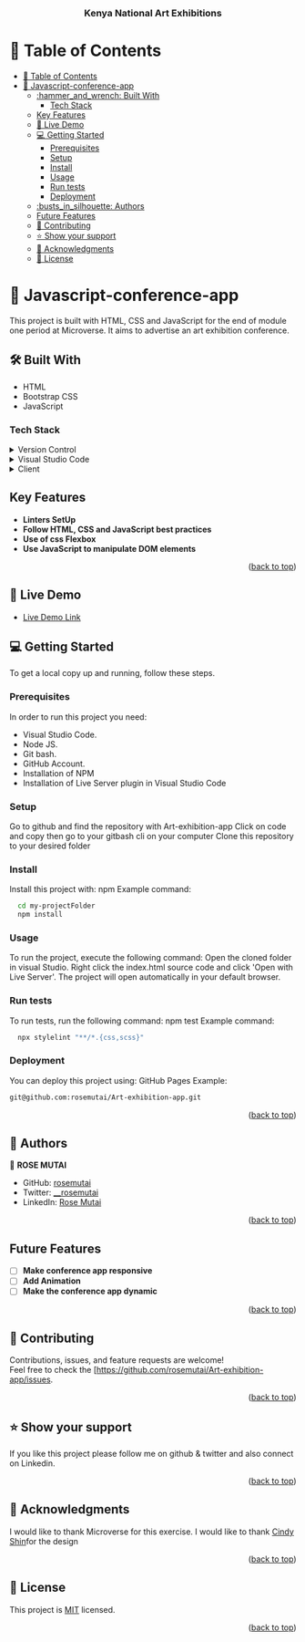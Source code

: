 <a name="readme-top"></a>

<!--
HOW TO USE:
This is an example of how you may give instructions on setting up your project locally.

Modify this file to match your project and remove sections that don't apply.

REQUIRED SECTIONS:
- Table of Contents
- About the Project
  - Built With
  - Live Demo
- Getting Started
- Authors
- Future Features
- Contributing
- Show your support
- Acknowledgements
- License

OPTIONAL SECTIONS:
- FAQ

After you're finished please remove all the comments and instructions!
-->

<div align="center">
  <!-- You are encouraged to replace this logo with your own! Otherwise you can also remove it. -->
  <!-- <img src="murple_logo.png" alt="logo" width="140"  height="auto" /> -->
  <br/>

  <h3><b>Kenya National Art Exhibitions </b></h3>

</div>

<!-- TABLE OF CONTENTS -->

# 📗 Table of Contents

- [📗 Table of Contents](#-table-of-contents)
- [📖 Javascript-conference-app ](#-javascript-conference-app-)
  - [:hammer\_and\_wrench: Built With ](#hammer_and_wrench-built-with-)
    - [Tech Stack ](#tech-stack-)
  - [Key Features ](#key-features-)
  - [🚀 Live Demo ](#-live-demo-)
  - [💻 Getting Started ](#-getting-started-)
    - [Prerequisites](#prerequisites)
    - [Setup](#setup)
    - [Install](#install)
    - [Usage](#usage)
    - [Run tests](#run-tests)
    - [Deployment](#deployment)
  - [:busts\_in\_silhouette: Authors ](#busts_in_silhouette-authors-)
  - [Future Features ](#future-features-)
  - [🤝 Contributing ](#-contributing-)
  - [⭐️ Show your support ](#️-show-your-support-)
  - [🙏 Acknowledgments ](#-acknowledgments-)
  - [📝 License ](#-license-)

<!-- PROJECT DESCRIPTION -->

# 📖 Javascript-conference-app <a name="about-project"></a>

This project is built with HTML, CSS and JavaScript for the end of module 
one period at Microverse. It aims to advertise an art exhibition conference.

## :hammer_and_wrench: Built With <a name="built-with"></a>
- HTML
- Bootstrap CSS
- JavaScript

### Tech Stack <a name="tech-stack"></a>
<details>
  <summary>Version Control</summary>
  <ul>
    <li><a href="https://github.com/">Git Hub</a></li>
  </ul>
</details>
<details>
  <summary>Visual Studio Code</summary>
  <ul>
    <li><a href="https://code.visualstudio.com">Visual Studio Code</a></li>
  </ul>
</details>
<details>
  <summary>Client</summary>
  <ul>
    <li><a href="https://developer.mozilla.org/en-US/docs/Web/html">HTML5</a></li>
    <li><a href="https://developer.mozilla.org/en-US/docs/Web/css">CSS</a></li>
    <li><a href="https://getbootstrap.com/">CSS</a></li>
    <li><a href="https://developer.mozilla.org/en-US/docs/Web/JavaScript">JavaScript</a></li>
  </ul>
</details>

<!-- Features -->

## Key Features <a name="key-features"></a>

- **Linters SetUp**
- **Follow HTML, CSS and JavaScript best practices**
- **Use of css Flexbox**
- **Use JavaScript to manipulate DOM elements**

<p align="right">(<a href="#readme-top">back to top</a>)</p>

<!-- LIVE DEMO -->

## 🚀 Live Demo <a name="live-demo"></a>

- [Live Demo Link]( https://rosemutai.github.io/Art-exhibition-app/)


<!-- GETTING STARTED -->

## 💻 Getting Started <a name="getting-started"></a>

To get a local copy up and running, follow these steps.

### Prerequisites

In order to run this project you need:
- Visual Studio Code.
- Node JS.
- Git bash.
- GitHub Account.
- Installation of NPM
- Installation of Live Server plugin in Visual Studio Code

<!--
Example command:
```sh
 gem install rails
```
 -->
### Setup

Go to github and find the repository with Art-exhibition-app
Click on code and copy then go to your gitbash cli on your computer Clone this repository to your desired folder

<!--
Example commands:

```sh
  cd my-folder
  git clone git@github.com:rosemutai/Art-exhibition-app.git
```
--->
### Install
Install this project with:
npm
Example command:
```sh
  cd my-projectFolder
  npm install
```
### Usage
To run the project, execute the following command:
Open the cloned folder in visual Studio. Right click the index.html source code and click 
  'Open with Live Server'. The project will open automatically in your default browser.

### Run tests
To run tests, run the following command:
npm test
Example command:
```sh
  npx stylelint "**/*.{css,scss}"
```
### Deployment
You can deploy this project using:
GitHub Pages
Example:
```sh
git@github.com:rosemutai/Art-exhibition-app.git
```
<p align="right">(<a href="#readme-top">back to top</a>)</p>

## :busts_in_silhouette: Authors <a name="authors"></a>
:bust_in_silhouette: **ROSE MUTAI**
- GitHub: [rosemutai](https://github.com/rosemutai)
- Twitter: [__rosemutai](https://twitter.com/__rosemutai)
- LinkedIn: [Rose Mutai](https://www.linkedin.com/in/rosemutai/)
<p align="right">(<a href="#readme-top">back to top</a>)</p>

<!-- FUTURE FEATURES -->
## Future Features <a name="future-features"></a>

- [ ] **Make conference app responsive**<br/>
- [ ] **Add Animation**<br/>
- [ ] **Make the conference app dynamic**

<p align="right">(<a href="#readme-top">back to top</a>)</p>

<!-- CONTRIBUTING -->
## 🤝 Contributing <a name="contributing"></a>
Contributions, issues, and feature requests are welcome!<br/>
Feel free to check the [https://github.com/rosemutai/Art-exhibition-app/issues.
<p align="right">(<a href="#readme-top">back to top</a>)</p>

<!-- SUPPORT -->
## ⭐️ Show your support <a name="support"></a>
If you like this project please follow me on github & twitter and also connect on Linkedin.
<p align="right">(<a href="#readme-top">back to top</a>)</p>

<!-- ACKNOWLEDGEMENTS -->
## 🙏 Acknowledgments <a name="acknowledgements"></a>
I would like to thank Microverse for this exercise.
I would like to thank <a href="https://www.behance.net/gallery/29845175/CC-Global-Summit-2015">Cindy Shin</a>for the design
<p align="right">(<a href="#readme-top">back to top</a>)</p>

<!-- LICENSE -->
## 📝 License <a name="license"></a>

This project is [MIT](https://github.com/rosemutai/My-Portfolio/blob/main/LICENSE) licensed.


<p align="right">(<a href="#readme-top">back to top</a>)</p>